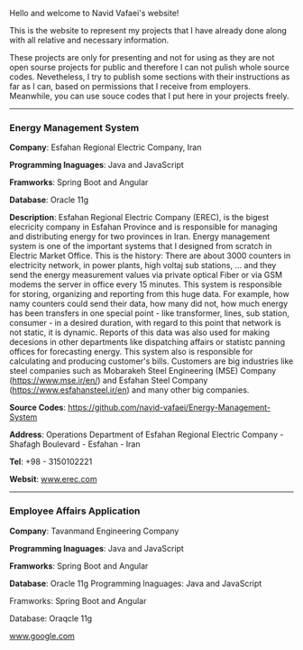 Hello and welcome to Navid Vafaei's website!

This is the website to represent my projects that I have already done along with all relative and necessary information.

These projects are only for presenting and not for using as they are not open sourse projects for public and therefore I can not pulish whole source codes. Nevetheless, I try to publish some sections with their instructions as far as I can, based on permissions that I receive from employers.
Meanwhile, you can use souce codes that I put here in your projects freely.

---
### Energy Management System

**Company**: Esfahan Regional Electric Company, Iran

**Programming lnaguages**: Java and JavaScript

**Framworks**: Spring Boot and Angular

**Database**: Oracle 11g

**Description**: Esfahan Regional Electric Company (EREC), is the bigest elecricity company in Esfahan Province and is responsible for managing and distributing energy for two provinces in Iran. Energy management system is one of the important systems that I designed from scratch in Electric Market Office. This is the history: There are about 3000 counters in electricity network, in power plants, high voltaj sub stations, ... and they send the energy measurement values via private optical Fiber or via GSM modems the server in office every 15 minutes. This system is responsible for storing, organizing and reporting from this huge data. For example, how namy counters could send their data, how many did not, how much energy has been transfers in one special point - like transformer, lines, sub station, consumer - in a desired duration, with regard to this point that network is not static, it is dynamic. Reports of this data was also used for making decesions in other departments like dispatching affairs or statistc panning offices for forecasting energy. This system also is responsible for calculating and producing customer's bills. Customers are big industries like steel companies such as Mobarakeh Steel Engineering (MSE) Company (https://www.mse.ir/en/) and Esfahan Steel Company (https://www.esfahansteel.ir/en) and many other big companies.

**Source Codes**: https://github.com/navid-vafaei/Energy-Management-System

**Address**: Operations Department of Esfahan Regional Electric Company - Shafagh Boulevard - Esfahan - Iran

**Tel**: +98 - 3150102221

**Websit**: www.erec.com

-----
### Employee Affairs Application

**Company**: Tavanmand Engineering Company

**Programming lnaguages**: Java and JavaScript

**Framworks**: Spring Boot and Angular

**Database**: Oracle 11g
Programming lnaguages: Java and JavaScript

Framworks: Spring Boot and Angular

Database: Oraqcle 11g


www.google.com



